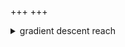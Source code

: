 +++
+++


<details>
<summary>
gradient descent reach
</summary>

The robotic arm dynamics can be formulated as the end postion in terms of lenghts and orientation of each arm.

$$
P
= \Sigma l_i e^{i \theta_i}
= \Sigma [ l_i cos(\theta_i) + i l_i sin(\theta_i) ]
= \Sigma l_i cos(\theta_i) + i \Sigma l_i sin(\theta_i)
$$

Given goal $ G $. We can formulate a cost function $ C $.

$$
C
= \frac{1}{2} (P - G) \overline{(P - G)}
$$

$$
C
= \frac{1}{2} ( (\Sigma l_i cos(\theta_i) - G_x) + i (\Sigma l_i sin(\theta_i) - G_y) ) ( \overline{(\Sigma l_i cos(\theta_i) - G_x) + i (\Sigma l_i sin(\theta_i) - G_y)} )
$$

$$
C
= \frac{1}{2} (\Sigma l_i cos(\theta_i) - G_x)^2 + (\Sigma l_i sin(\theta_i) - G_y)^2
$$

$$
\frac{\partial C}{\partial \theta_i}
= \frac{1}{2} 2 . (\Sigma l_i cos(\theta_i) - G_x) . - l_i sin(\theta_i) + 2 . (\Sigma l_i sin(\theta_i) - G_y) . l_i cos(\theta_i) 
$$

$$
= (\Sigma l_i cos(\theta_i) - G_x) . - l_i sin(\theta_i) + (\Sigma l_i sin(\theta_i) - G_y) . l_i cos(\theta_i)
$$

$$
=  l_i cos(\theta_i)(\Sigma l_i sin(\theta_i) - G_y)- l_i sin(\theta_i)(\Sigma l_i cos(\theta_i)  - G_x)
$$

A small step in direction of negative gradient is

$$
-\alpha \frac{\partial C}{\partial \theta_i}
= - \alpha l_i cos(\theta_i)(\Sigma l_i sin(\theta_i) - G_y)- l_i sin(\theta_i)(\Sigma l_i cos(\theta_i)  - G_x)
$$

</details>

<canvas id="interactive_example"></canvas>

<script type="module">
import init from './wasm-bindgen/gd_reach.js'
init()
</script>


